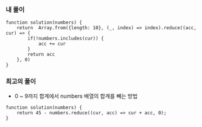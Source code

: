 ### 내 풀이

```
function solution(numbers) {
    return  Array.from({length: 10}, (_, index) => index).reduce((acc, cur) => {
        if(!numbers.includes(cur)) {
            acc += cur
        }
        return acc
    }, 0)
}
```


### 최고의 풀이
-  0 ~ 9까지 합계에서 numbers 배열의 합계를 빼는 방법 
```
function solution(numbers) {
    return 45 - numbers.reduce((cur, acc) => cur + acc, 0);
}
```
